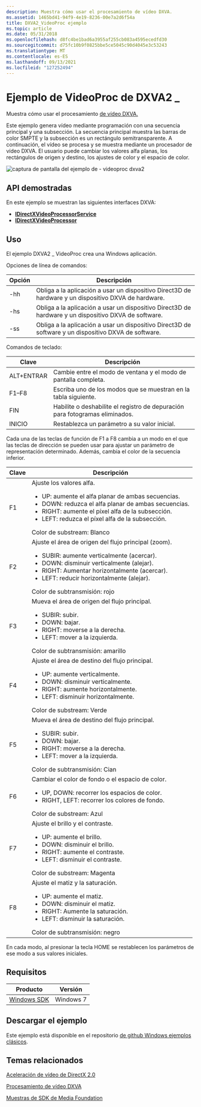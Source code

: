 ```yaml
---
description: Muestra cómo usar el procesamiento de vídeo DXVA.
ms.assetid: 1465bd41-94f9-4e19-8236-00e7a2d6f54a
title: DXVA2_VideoProc ejemplo
ms.topic: article
ms.date: 05/31/2018
ms.openlocfilehash: d8fc4be1bad6a3955af255cb083a4595ecedfd30
ms.sourcegitcommit: d75fc10b9f0825bbe5ce5045c90d4045e3c53243
ms.translationtype: MT
ms.contentlocale: es-ES
ms.lasthandoff: 09/13/2021
ms.locfileid: "127252494"
---
```

# <a name="dxva2_videoproc-sample"></a>Ejemplo de VideoProc de DXVA2 \_

Muestra cómo usar el procesamiento [de vídeo DXVA.](dxva-video-processing.md)

Este ejemplo genera vídeo mediante programación con una secuencia principal y una subsección. La secuencia principal muestra las barras de color SMPTE y la subsección es un rectángulo semitransparente. A continuación, el vídeo se procesa y se muestra mediante un procesador de vídeo DXVA. El usuario puede cambiar los valores alfa planas, los rectángulos de origen y destino, los ajustes de color y el espacio de color.

![captura de pantalla del ejemplo de \- videoproc dxva2](images/dxva2-videoproc.png)

## <a name="apis-demonstrated"></a>API demostradas

En este ejemplo se muestran las siguientes interfaces DXVA:

-   [**IDirectXVideoProcessorService**](/windows/desktop/api/dxva2api/nn-dxva2api-idirectxvideoprocessorservice)
-   [**IDirectXVideoProcessor**](/windows/desktop/api/dxva2api/nn-dxva2api-idirectxvideoprocessor)

## <a name="usage"></a>Uso

El ejemplo DXVA2 \_ VideoProc crea una Windows aplicación.

Opciones de línea de comandos:



| Opción | Descripción                                                                          |
|--------|--------------------------------------------------------------------------------------|
| -hh    | Obliga a la aplicación a usar un dispositivo Direct3D de hardware y un dispositivo DXVA de hardware. |
| -hs    | Obliga a la aplicación a usar un dispositivo Direct3D de hardware y un dispositivo DXVA de software. |
| -ss    | Obliga a la aplicación a usar un dispositivo Direct3D de software y un dispositivo DXVA de software. |



 

Comandos de teclado:



| Clave       | Descripción                                             |
|-----------|---------------------------------------------------------|
| ALT+ENTRAR | Cambie entre el modo de ventana y el modo de pantalla completa.      |
| F1–F8     | Escriba uno de los modos que se muestran en la tabla siguiente.    |
| FIN       | Habilite o deshabilite el registro de depuración para fotogramas eliminados. |
| INICIO      | Restablezca un parámetro a su valor inicial.                 |



 

Cada una de las teclas de función de F1 a F8 cambia a un modo en el que las teclas de dirección se pueden usar para ajustar un parámetro de representación determinado. Además, cambia el color de la secuencia inferior.




| Clave | Descripción | 
|-----|-------------|
| F1 | Ajuste los valores alfa.<br /><ul><li>UP: aumente el alfa planar de ambas secuencias.</li><li>DOWN: reduzca el alfa planar de ambas secuencias.</li><li>RIGHT: aumente el píxel alfa de la subsección.</li><li>LEFT: reduzca el píxel alfa de la subsección.</li></ul>Color de substream: Blanco<br /> | 
| F2 | Ajuste el área de origen del flujo principal (zoom).<br /><ul><li>SUBIR: aumente verticalmente (acercar).</li><li>DOWN: disminuir verticalmente (alejar).</li><li>RIGHT: Aumentar horizontalmente (acercar).</li><li>LEFT: reducir horizontalmente (alejar).</li></ul>Color de subtransmisión: rojo<br /> | 
| F3 | Mueva el área de origen del flujo principal.<br /><ul><li>SUBIR: subir.</li><li>DOWN: bajar.</li><li>RIGHT: moverse a la derecha.</li><li>LEFT: mover a la izquierda.</li></ul>Color de subtransmisión: amarillo<br /> | 
| F4 | Ajuste el área de destino del flujo principal.<br /><ul><li>UP: aumente verticalmente.</li><li>DOWN: disminuir verticalmente.</li><li>RIGHT: aumente horizontalmente.</li><li>LEFT: disminuir horizontalmente.</li></ul>Color de substream: Verde<br /> | 
| F5 | Mueva el área de destino del flujo principal.<br /><ul><li>SUBIR: subir.</li><li>DOWN: bajar.</li><li>RIGHT: moverse a la derecha.</li><li>LEFT: mover a la izquierda.</li></ul>Color de subtransmisión: Cian<br /> | 
| F6 | Cambiar el color de fondo o el espacio de color.<br /><ul><li>UP, DOWN: recorrer los espacios de color.</li><li>RIGHT, LEFT: recorrer los colores de fondo.</li></ul>Color de substream: Azul<br /> | 
| F7 | Ajuste el brillo y el contraste.<br /><ul><li>UP: aumente el brillo.</li><li>DOWN: disminuir el brillo.</li><li>RIGHT: aumente el contraste.</li><li>LEFT: disminuir el contraste.</li></ul>Color de substream: Magenta<br /> | 
| F8 | Ajuste el matiz y la saturación.<br /><ul><li>UP: aumente el matiz.</li><li>DOWN: disminuir el matiz.</li><li>RIGHT: Aumente la saturación.</li><li>LEFT: disminuir la saturación.</li></ul>Color de subtransmisión: negro<br /> | 




 

En cada modo, al presionar la tecla HOME se restablecen los parámetros de ese modo a sus valores iniciales.

## <a name="requirements"></a>Requisitos



| Producto                                                        | Versión   |
|----------------------------------------------------------------|-----------|
| [Windows SDK](https://msdn.microsoft.com/windowsvista/bb980924.aspx) | Windows 7 |



 

## <a name="downloading-the-sample"></a>Descargar el ejemplo

Este ejemplo está disponible en el repositorio [de github Windows ejemplos clásicos](https://github.com/Microsoft/Windows-classic-samples/tree/master/Samples/Win7Samples/multimedia/mediafoundation/evrpresenter).

## <a name="related-topics"></a>Temas relacionados

<dl> <dt>

[Aceleración de vídeo de DirectX 2.0](directx-video-acceleration-2-0.md)
</dt> <dt>

[Procesamiento de vídeo DXVA](dxva-video-processing.md)
</dt> <dt>

[Muestras de SDK de Media Foundation](media-foundation-sdk-samples.md)
</dt> </dl>

 

 




